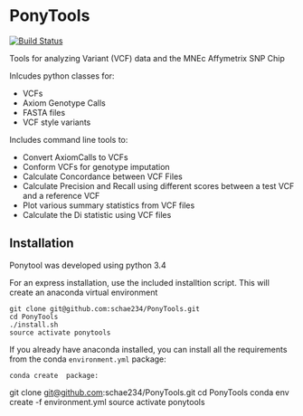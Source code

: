 PonyTools
=========


[![Build Status](https://travis-ci.org/schae234/PonyTools.svg?branch=master)](https://travis-ci.org/schae234/PonyTools)


Tools for analyzing Variant (VCF) data and the MNEc Affymetrix SNP Chip

Inlcudes python classes for:
+ VCFs
+ Axiom Genotype Calls
+ FASTA files
+ VCF style variants

Includes command line tools to:
+ Convert AxiomCalls to VCFs
+ Conform VCFs for genotype imputation 
+ Calculate Concordance between VCF Files
+ Calculate Precision and Recall using different scores between a test VCF and a reference VCF
+ Plot various summary statistics from VCF files
+ Calculate the Di statistic using VCF files

Installation
------------
Ponytool was developed using python 3.4

For an express installation, use the included installtion script. This will create an anaconda
virtual environment
```
git clone git@github.com:schae234/PonyTools.git
cd PonyTools
./install.sh
source activate ponytools
```

If you already have anaconda installed, you can install all the requirements from the conda
`environment.yml` package:
```
conda create  package:
```
git clone git@github.com:schae234/PonyTools.git
cd PonyTools
conda env create -f environment.yml
source activate ponytools
```
